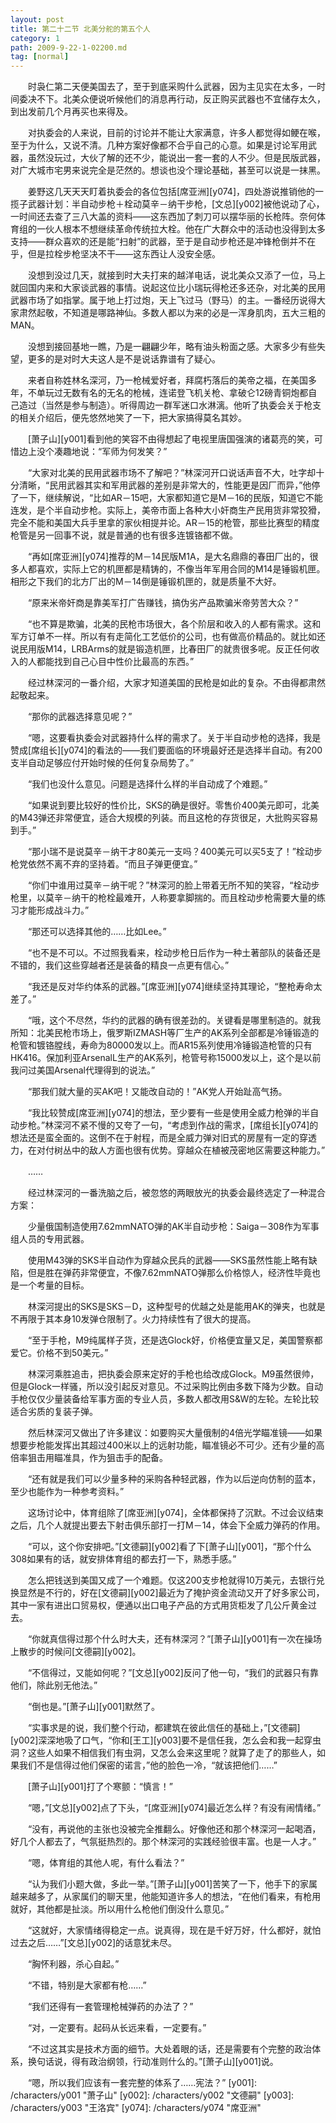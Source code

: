 ```yaml
---
layout: post
title: 第二十二节 北美分舵的第五个人
category: 1
path: 2009-9-22-1-02200.md
tag: [normal]
---
```


　　时袅仁第二天便美国去了，至于到底采购什么武器，因为主见实在太多，一时间委决不下。北美众便说听候他们的消息再行动，反正购买武器也不宜储存太久，到出发前几个月再买也来得及。

　　对执委会的人来说，目前的讨论并不能让大家满意，许多人都觉得如鲠在喉，至于为什么，又说不清。几种方案好像都不合乎自己的心意。如果是讨论军用武器，虽然没玩过，大伙了解的还不少，能说出一套一套的人不少。但是民版武器，对广大城市宅男来说完全是茫然的。想谈也没个理论基础，甚至可以说是一抹黑。

　　姜野这几天天天盯着执委会的各位包括[席亚洲][y074]，四处游说推销他的一揽子武器计划：半自动步枪＋栓动莫辛－纳干步枪，[文总][y002]被他说动了心，一时间还去查了三八大盖的资料——这东西加了刺刀可以摆华丽的长枪阵。奈何体育组的一伙人根本不想继续革命传统拉大栓。他在广大群众中的活动也没得到太多支持——群众喜欢的还是能“扫射”的武器，至于是自动步枪还是冲锋枪倒并不在乎，但是拉栓步枪坚决不干——这东西让人没安全感。

　　没想到没过几天，就接到时大夫打来的越洋电话，说北美众又添了一位，马上就回国内来和大家谈武器的事情。说起这位比小瑞玩得枪还多还杂，对北美的民用武器市场了如指掌。属于地上打过炮，天上飞过马（野马）的主。一番经历说得大家肃然起敬，不知道是哪路神仙。多数人都以为来的必是一浑身肌肉，五大三粗的MAN。

　　没想到接回基地一瞧，乃是一翩翩少年，略有油头粉面之感。大家多少有些失望，更多的是对时大夫这人是不是说话靠谱有了疑心。

　　来者自称姓林名深河，乃一枪械爱好者，拜腐朽落后的美帝之福，在美国多年，不单玩过无数有名的无名的枪械，连诺登飞机关枪、拿破仑12磅青铜炮都自己造过（当然是参与制造）。听得周边一群军迷口水淋漓。他听了执委会关于枪支的相关介绍后，便先悠然地笑了一下，把大家搞得莫名其妙。

　　[萧子山][y001]看到他的笑容不由得想起了电视里唐国强演的诸葛亮的笑，可惜边上没个凑趣地说：“军师为何发笑？”

　　“大家对北美的民用武器市场不了解吧？”林深河开口说话声音不大，吐字却十分清晰，“民用武器其实和军用武器的差别是非常大的，性能更是因厂而异，”他停了一下，继续解说，“比如AR－15吧，大家都知道它是M－16的民版，知道它不能连发，是个半自动步枪。实际上，美帝市面上各种大小奸商生产民用货非常狡猾，完全不能和美国大兵手里拿的家伙相提并论。AR－15的枪管，那些比赛型的精度枪管是另一回事不说，就是普通的也有很多连镀铬都不做。

　　“再如[席亚洲][y074]推荐的M－14民版M1A，是大名鼎鼎的春田厂出的，很多人都喜欢，实际上它的机匣都是精铸的，不像当年军用合同的M14是锤锻机匣。相形之下我们的北方厂出的M－14倒是锤锻机匣的，就是质量不大好。

　　“原来米帝奸商是靠美军打广告赚钱，搞伪劣产品欺骗米帝劳苦大众？”

　　“也不算是欺骗，北美的民枪市场很大，各个阶层和收入的人都有需求。这和军方订单不一样。所以有有走简化工艺低价的公司，也有做高价精品的。就比如还说民用版M14，LRBArms的就是锻造机匣，比春田厂的就贵很多呢。反正任何收入的人都能找到自己心目中性价比最高的东西。”

　　经过林深河的一番介绍，大家才知道美国的民枪是如此的复杂。不由得都肃然起敬起来。

　　“那你的武器选择意见呢？”

　　“嗯，这要看执委会对武器持什么样的需求了。关于半自动步枪的选择，我是赞成[席组长][y074]的看法的——我们要面临的环境最好还是选择半自动。有200支半自动足够应付开始时候的任何复杂局势了。”

　　“我们也没什么意见。问题是选择什么样的半自动成了个难题。”

　　“如果说到要比较好的性价比，SKS的确是很好。零售价400美元即可，北美的M43弹还非常便宜，适合大规模的列装。而且这枪的存货很足，大批购买容易到手。”

　　“那小瑞不是说莫辛－纳干才80美元一支吗？400美元可以买5支了！”栓动步枪党依然不离不弃的坚持着。“而且子弹更便宜。”

　　“你们中谁用过莫辛－纳干呢？”林深河的脸上带着无所不知的笑容，“栓动步枪里，以莫辛－纳干的枪栓最难开，人称要拿脚揣的。而且栓动步枪需要大量的练习才能形成战斗力。”

　　“那还可以选择其他的……比如Lee。”

　　“也不是不可以。不过照我看来，栓动步枪日后作为一种土著部队的装备还是不错的，我们这些穿越者还是装备的精良一点更有信心。”

　　“我还是反对华约体系的武器。”[席亚洲][y074]继续坚持其理论，“整枪寿命太差了。”

　　“哦，这个不尽然，华约的武器的确有很差劲的。关键看是哪里制造的。就我所知：北美民枪市场上，俄罗斯IZMASH等厂生产的AK系列全部都是冷锤锻造的枪管和镀铬膛线，寿命为80000发以上。而AR15系列使用冷锤锻造枪管的只有HK416。保加利亚ArsenalL生产的AK系列，枪管号称15000发以上，这个是以前我问过美国Arsenal代理得到的说法。”

　　“那我们就大量的买AK吧！又能改自动的！”AK党人开始趾高气扬。

　　“我比较赞成[席亚洲][y074]的想法，至少要有一些是使用全威力枪弹的半自动步枪。”林深河不紧不慢的又夸了一句，“考虑到作战的需求，[席组长][y074]的想法还是蛮全面的。这倒不在于射程，而是全威力弹对旧式的房屋有一定的穿透力，在对付树丛中的敌人方面也很有优势。穿越众在植被茂密地区需要这种能力。”

　　……

　　经过林深河的一番洗脑之后，被忽悠的两眼放光的执委会最终选定了一种混合方案：

　　少量俄国制造使用7.62mmNATO弹的AK半自动步枪：Saiga－308作为军事组人员的专用武器。

　　使用M43弹的SKS半自动作为穿越众民兵的武器——SKS虽然性能上略有缺陷，但是胜在弹药非常便宜，不像7.62mmNATO弹那么价格惊人，经济性毕竟也是一个考量的目标。

　　林深河提出的SKS是SKS－D，这种型号的优越之处是能用AK的弹夹，也就是不再限于其本身10发弹仓限制了。火力持续性有了很大的提高。

　　“至于手枪，M9纯属样子货，还是选Glock好，价格便宜量又足，美国警察都爱它。价格不到50美元。”

　　林深河乘胜追击，把执委会原来定好的手枪也给改成Glock。M9虽然很帅，但是Glock一样骚，所以没引起反对意见。不过采购比例由多数下降为少数。自动手枪仅仅少量装备给军事方面的专业人员，多数人都改用S&W的左轮。左轮比较适合劣质的复装子弹。

　　然后林深河又做出了许多建议：如要购买大量俄制的4倍光学瞄准镜——如果想要步枪能发挥出其超过400米以上的远射功能，瞄准镜必不可少。还有少量的高倍率狙击用瞄准具，作为狙击手的配备。

　　“还有就是我们可以少量多种的采购各种轻武器，作为以后逆向仿制的蓝本，至少也能作为一种参考资料。”

　　这场讨论中，体育组除了[席亚洲][y074]，全体都保持了沉默。不过会议结束之后，几个人就提出要去下射击俱乐部打一打M－14，体会下全威力弹药的作用。

　　“可以，这个你安排吧。”[文德嗣][y002]看了下[萧子山][y001]，“那个什么308如果有的话，就安排体育组的都去打一下，熟悉手感。”

　　怎么把钱送到美国又成了一个难题。仅这200支步枪就得10万美元，去银行兑换显然是不行的，好在[文德嗣][y002]最近为了掩护资金流动又开了好多家公司，其中一家有进出口贸易权，便通以出口电子产品的方式用货柜发了几公斤黄金过去。

　　“你就真信得过那个什么时大夫，还有林深河？”[萧子山][y001]有一次在操场上散步的时候问[文德嗣][y002]。

　　“不信得过，又能如何呢？”[文总][y002]反问了他一句，“我们的武器只有靠他们，除此别无他法。”

　　“倒也是。”[萧子山][y001]默然了。

　　“实事求是的说，我们整个行动，都建筑在彼此信任的基础上，”[文德嗣][y002]深深地吸了口气，“你和[王工][y003]要不是信任我，怎么会和我一起穿虫洞？这些人如果不相信我们有虫洞，又怎么会来这里呢？就算了走了的那些人，如果我们不是信得过他们保密的诺言，”他的脸色一冷，“就该把他们……”

　　[萧子山][y001]打了个寒颤：“慎言！”

　　“嗯，”[文总][y002]点了下头，“[席亚洲][y074]最近怎么样？有没有闹情绪。”

　　“没有，再说他的主张也没被完全推翻么。好像他还和那个林深河一起喝酒，好几个人都去了，气氛挺热烈的。那个林深河的实践经验很丰富。也是一人才。”

　　“嗯，体育组的其他人呢，有什么看法？”

　　“认为我们小题大做，多此一举。”[萧子山][y001]苦笑了一下，他手下的家属越来越多了，从家属们的聊天里，他能知道许多人的想法，“在他们看来，有枪用就好，其他都是扯淡。所以用什么枪他们倒没什么意见。”

　　“这就好，大家情绪得稳定一点。说真得，现在是千好万好，什么都好，就怕过去之后……”[文总][y002]的话意犹未尽。

　　“胸怀利器，杀心自起。”

　　“不错，特别是大家都有枪……”

　　“我们还得有一套管理枪械弹药的办法了？”

　　“对，一定要有。起码从长远来看，一定要有。”

　　“不过这其实是技术方面的细节。大处着眼的话，还是需要有个完整的政治体系，换句话说，得有政治纲领，行动准则什么的。”[萧子山][y001]说。

　　“嗯，所以我们应该有一套完整的体系了……宪法？”
[y001]: /characters/y001 "萧子山"
[y002]: /characters/y002 "文德嗣"
[y003]: /characters/y003 "王洛宾"
[y074]: /characters/y074 "席亚洲"
